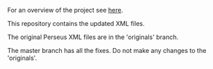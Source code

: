 

For an overview of the project see [here](http://laneslexicon.github.io).

This repository contains the updated XML files.

The original Perseus XML files are in the 'originals' branch.

The master branch has all the fixes. Do not make any changes to the 'originals'.
